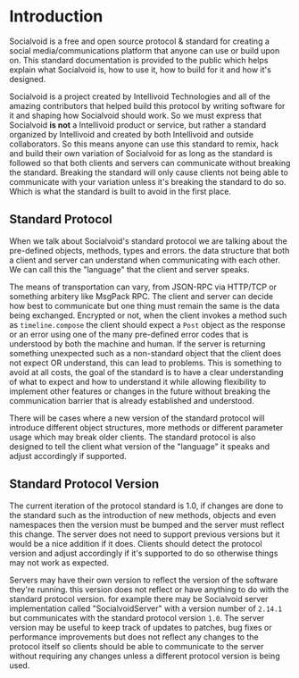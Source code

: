 # Introduction

Socialvoid is a free and open source protocol & standard
for creating a social media/communications platform that
anyone can use or build upon on. This standard documentation
is provided to the public which helps explain what Socialvoid
is, how to use it, how to build for it and how it's designed.

Socialvoid is a project created by Intellivoid Technologies
and all of the amazing contributors that helped build this
protocol by writing software for it and shaping how
Socialvoid should work. So we must express that Socialvoid
**is not** a Intellivoid product or service, but rather
a standard organized by Intellivoid and created by both
Intellivoid and outside collaborators. So this means
anyone can use this standard to remix, hack and build
their own variation of Socialvoid for as long as the standard
is followed so that both clients and servers can communicate
without breaking the standard. Breaking the standard will only
cause clients not being able to communicate with your
variation unless it's breaking the standard to do so. Which
is what the standard is built to avoid in the first place.

## Standard Protocol

When we talk about Socialvoid's standard protocol we are
talking about the pre-defined objects, methods, types and
errors. the data structure that both a client and server can
understand when communicating with each other. We can call this
the "language" that the client and server speaks.

The means of transportation can vary, from JSON-RPC via HTTP/TCP
or something arbitery like MsgPack RPC. The client and server
can decide how best to communicate but one thing must remain the
same is the data being exchanged. Encrypted or not, when the
client invokes a method such as `timeline.compose` the client
should expect a `Post` object as the response or an error using
one of the many pre-defined error codes that is understood by
both the machine and human. If the server is returning something
unexpected such as a non-standard object that the client does
not expect OR understand, this can lead to problems. This is
something to avoid at all costs, the goal of the standard
is to have a clear understanding of what to expect and how
to understand it while allowing flexibility to implement other
features or changes in the future without breaking the
communication barrier that is already established and understood.

There will be cases where a new version of the standard protocol
will introduce different object structures, more methods or
different parameter usage which may break older clients.
The standard protocol is also designed to tell the client what
version of the "language" it speaks and adjust accordingly if
supported.


## Standard Protocol Version

The current iteration of the protocol standard is 1.0, if changes
are done to the standard such as the introduction of new methods,
objects and even namespaces then the version must be bumped and
the server must reflect this change. The server does not need to
support previous versions but it would be a nice addition if it
does. Clients should detect the protocol version and adjust
accordingly if it's supported to do so otherwise things may
not work as expected.

Servers may have their own version to reflect the version of
the software they're running. this version does not reflect
or have anything to do with the standard protocol version. for
example there may be Socialvoid server implementation called
"SocialvoidServer" with a version number of `2.14.1` but
communicates with the standard protocol version `1.0`. The server
version may be useful to keep track of updates to patches,
bug fixes or performance improvements but does not reflect
any changes to the protocol itself so clients should be able
to communicate to the server without requiring any changes
unless a different protocol version is being used.